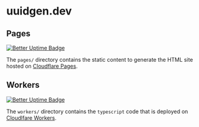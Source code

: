 # uuidgen.dev

## Pages

[![Better Uptime Badge](https://betteruptime.com/status-badges/v1/monitor/hrb0.svg)](https://betteruptime.com/?utm_source=status_badge)

The `pages/` directory contains the static content to generate the HTML site hosted on [Cloudflare Pages](https://pages.cloudflare.com/).

## Workers

[![Better Uptime Badge](https://betteruptime.com/status-badges/v1/monitor/hrau.svg)](https://betteruptime.com/?utm_source=status_badge)

The `workers/` directory contains the `typescript` code that is deployed on [Cloudlfare Workers](https://workers.cloudflare.com/).
